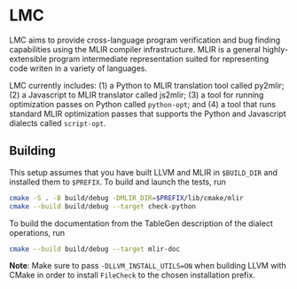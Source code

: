 # LMC

LMC aims to provide cross-language program verification and bug finding
capabilities using the MLIR compiler infrastructure.  MLIR is a general
highly-extensible program intermediate representation suited for representing
code writen in a variety of languages.

LMC currently includes: (1) a Python to MLIR translation tool called py2mlir; (2)
a Javascript to MLIR translator called js2mlir; (3) a tool for running optimization
passes on Python called `python-opt`; and (4) a tool that runs standard MLIR optimization
passes that supports the Python and Javascript dialects called `script-opt`.


## Building

This setup assumes that you have built LLVM and MLIR in `$BUILD_DIR` and installed them to `$PREFIX`. To build and launch the tests, run

```sh
cmake -S . -B build/debug -DMLIR_DIR=$PREFIX/lib/cmake/mlir
cmake --build build/debug --target check-python
```

To build the documentation from the TableGen description of the dialect operations, run

```sh
cmake --build build/debug --target mlir-doc
```

**Note**: Make sure to pass `-DLLVM_INSTALL_UTILS=ON` when building LLVM with CMake in order to install `FileCheck` to the chosen installation prefix.
